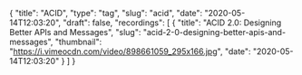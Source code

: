 {
  "title": "ACID",
  "type": "tag",
  "slug": "acid",
  "date": "2020-05-14T12:03:20",
  "draft": false,
  "recordings": [
    {
      "title": "ACID 2.0: Designing Better APIs and Messages",
      "slug": "acid-2-0-designing-better-apis-and-messages",
      "thumbnail": "https://i.vimeocdn.com/video/898661059_295x166.jpg",
      "date": "2020-05-14T12:03:20"
    }
  ]
}